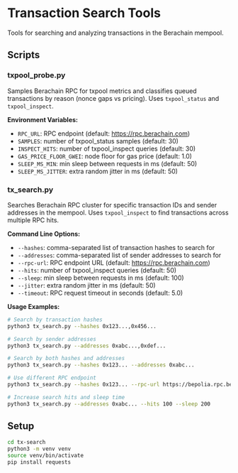 # Transaction Search Tools

Tools for searching and analyzing transactions in the Berachain mempool.

## Scripts

### txpool_probe.py
Samples Berachain RPC for txpool metrics and classifies queued transactions by reason (nonce gaps vs pricing). Uses `txpool_status` and `txpool_inspect`.

**Environment Variables:**
- `RPC_URL`: RPC endpoint (default: https://rpc.berachain.com)
- `SAMPLES`: number of txpool_status samples (default: 30)
- `INSPECT_HITS`: number of txpool_inspect queries (default: 30)
- `GAS_PRICE_FLOOR_GWEI`: node floor for gas price (default: 1.0)
- `SLEEP_MS_MIN`: min sleep between requests in ms (default: 50)
- `SLEEP_MS_JITTER`: extra random jitter in ms (default: 50)

### tx_search.py
Searches Berachain RPC cluster for specific transaction IDs and sender addresses in the mempool. Uses `txpool_inspect` to find transactions across multiple RPC hits.

**Command Line Options:**
- `--hashes`: comma-separated list of transaction hashes to search for
- `--addresses`: comma-separated list of sender addresses to search for
- `--rpc-url`: RPC endpoint URL (default: https://rpc.berachain.com)
- `--hits`: number of txpool_inspect queries (default: 50)
- `--sleep`: min sleep between requests in ms (default: 100)
- `--jitter`: extra random jitter in ms (default: 50)
- `--timeout`: RPC request timeout in seconds (default: 5.0)

**Usage Examples:**
```bash
# Search by transaction hashes
python3 tx_search.py --hashes 0x123...,0x456...

# Search by sender addresses
python3 tx_search.py --addresses 0xabc...,0xdef...

# Search by both hashes and addresses
python3 tx_search.py --hashes 0x123... --addresses 0xabc...

# Use different RPC endpoint
python3 tx_search.py --hashes 0x123... --rpc-url https://bepolia.rpc.berachain.com

# Increase search hits and sleep time
python3 tx_search.py --addresses 0xabc... --hits 100 --sleep 200
```

## Setup

```bash
cd tx-search
python3 -m venv venv
source venv/bin/activate
pip install requests
```

